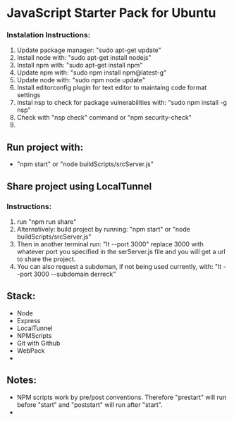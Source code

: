 <!DOCTYPE html>
<html>
<head></head>
<body>
    <h1>JavaScript Starter Pack for Ubuntu</h1>
    <h3>Instalation Instructions:</h3>
    <ol>
    <li>Update package manager: "sudo apt-get update"</li>
    <li>Install node with: "sudo apt-get install nodejs"</li>
    <li>Install npm with: "sudo apt-get install npm"</li>
    <li>Update npm with: "sudo npm install npm@latest-g"</li>
    <li>Update node with: "sudo npm node update"</li>
    <li>Install editorconfig plugin for text editor to maintaing code format settings</li>
    <li>Instal nsp to check for package vulnerabilities with: "sudo npm install -g nsp"</li>
    <li>Check with "nsp check" command or "npm security-check"</li>
        <li></li>
    </ol>
    <h2>Run project with:</h2>
    <ul>
    <li>"npm start" or "node buildScripts/srcServer.js"</li>
    </ul>
    <h2>Share project using LocalTunnel</h2>
    <h3>Instructions:</h3>
    <ol>
    <li>run "npm run share"</li>
    <li>Alternatively: build project by running: "npm start" or "node buildScripts/srcServer.js"</li>
    <li>Then in another terminal run: "lt --port 3000" replace 3000 with whatever port you specified in the serServer.js file and you will get a url to share the project.</li>
    <li>You can also request a subdoman, if not being used currently, with: "lt --port 3000 --subdomain derreck"</li>
    </ol>
    <h2>Stack:</h2>
    <ul>
    <li>Node</li>
    <li>Express</li>
    <li>LocalTunnel</li>
    <li>NPMScripts</li>
    <li>Git with Github</li>
    <li>WebPack</li>
    <li></li>
    </ul>
    <h2>Notes:</h2>
    <ul>
    <li>NPM scripts work by pre/post conventions. Therefore "prestart" will run before "start" and "poststart" will run after "start".</li>
    <li></li>
    </ul>
</body>
</html>
